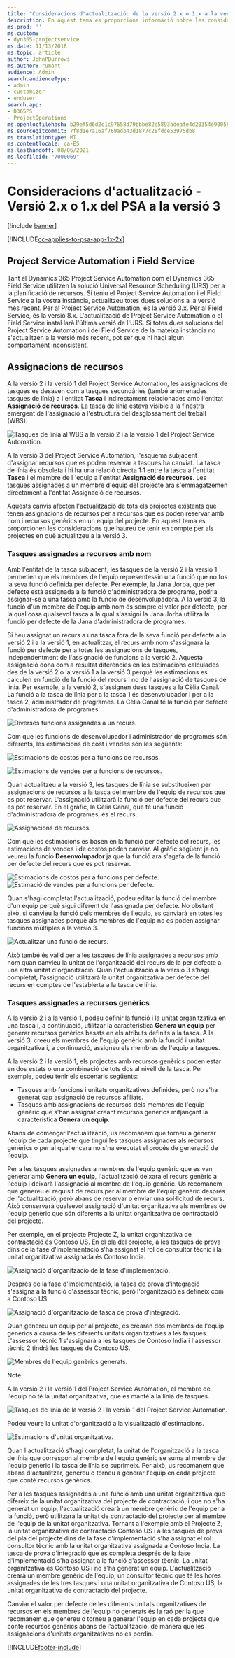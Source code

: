 ```yaml
---
title: "Consideracions d'actualització: de la versió 2.x o 1.x a la versió 3 del Microsoft Dynamics 365 Project Service Automation"
description: En aquest tema es proporciona informació sobre les consideracions que heu de fer en actualitzar des de la versió 2.x o 1.x a la versió 3 del Project Service Automation.
ms.prod: ''
ms.custom:
- dyn365-projectservice
ms.date: 11/13/2018
ms.topic: article
author: JohnPBurrows
ms.author: rumant
audience: Admin
search.audienceType:
- admin
- customizer
- enduser
search.app:
- D365PS
- ProjectOperations
ms.openlocfilehash: b29ef5d6d2c1c97658d79bbbe82e5893adeafe4d20354e90058dde79b67cb716
ms.sourcegitcommit: 7f8d1e7a16af769adb43d1877c28fdce53975db8
ms.translationtype: MT
ms.contentlocale: ca-ES
ms.lasthandoff: 08/06/2021
ms.locfileid: "7000069"
---
```

# <a name="upgrade-considerations---psa-version-2x-or-1x-to-version-3"></a>Consideracions d'actualització - Versió 2.x o 1.x del PSA a la versió 3

[!include [banner](../includes/psa-now-project-operations.md)]

[!INCLUDE[cc-applies-to-psa-app-1x-2x](../includes/cc-applies-to-psa-app-1x-2x.md)]

## <a name="project-service-automation-and-field-service"></a>Project Service Automation i Field Service
Tant el Dynamics 365 Project Service Automation com el Dynamics 365 Field Service utilitzen la solució Universal Resource Scheduling (URS) per a la planificació de recursos. Si teniu el Project Service Automation i el Field Service a la vostra instància, actualitzeu totes dues solucions a la versió més recent. Per al Project Service Automation, és la versió 3.x. Per al Field Service, és la versió 8.x. L'actualització de Project Service Automation o el Field Service instal·larà l'última versió de l'URS. Si totes dues solucions del Project Service Automation i del Field Service de la mateixa instància no s'actualitzen a la versió més recent, pot ser que hi hagi algun comportament inconsistent.

## <a name="resource-assignments"></a>Assignacions de recursos
A la versió 2 i la versió 1 del Project Service Automation, les assignacions de tasques es desaven com a tasques secundàries (també anomenades tasques de línia) a l'entitat **Tasca** i indirectament relacionades amb l'entitat **Assignació de recursos**. La tasca de línia estava visible a la finestra emergent de l'assignació a l'estructura del desglossament del treball (WBS).

![Tasques de línia al WBS a la versió 2 i a la versió 1 del Project Service Automation.](media/upgrade-line-task-01.png)

A la versió 3 del Project Service Automation, l'esquema subjacent d'assignar recursos que es poden reservar a tasques ha canviat. La tasca de línia és obsoleta i hi ha una relació directa 1:1 entre la tasca a l'entitat **Tasca** i el membre de l 'equip a l'entitat **Assignació de recursos**. Les tasques assignades a un membre d'equip del projecte ara s'emmagatzemen directament a l'entitat Assignació de recursos.  

Aquests canvis afecten l'actualització de tots els projectes existents que tenen assignacions de recursos per a recursos que es poden reservar amb nom i recursos genèrics en un equip del projecte. En aquest tema es proporcionen les consideracions que haureu de tenir en compte per als projectes en què actualitzeu a la versió 3. 

### <a name="tasks-assigned-to-named-resources"></a>Tasques assignades a recursos amb nom
Amb l'entitat de la tasca subjacent, les tasques de la versió 2 i la versió 1 permetien que els membres de l'equip representessin una funció que no fos la seva funció definida per defecte. Per exemple, la Jana Jorba, que per defecte està assignada a la funció d'administradora de programa, podria assignar-se a una tasca amb la funció de desenvolupadora. A la versió 3, la funció d'un membre de l'equip amb nom és sempre el valor per defecte, per la qual cosa qualsevol tasca a la qual s'assigni la Jana Jorba utilitza la funció per defecte de la Jana d'administradora de programes.

Si heu assignat un recurs a una tasca fora de la seva funció per defecte a la versió 2 i a la versió 1, en actualitzar, el recurs amb nom s'assignarà la funció per defecte per a totes les assignacions de tasques, independentment de l'assignació de funcions a la versió 2. Aquesta assignació dona com a resultat diferències en les estimacions calculades des de la versió 2 o la versió 1 a la versió 3 perquè les estimacions es calculen en funció de la funció del recurs i no de l'assignació de tasques de línia. Per exemple, a la versió 2, s'assignen dues tasques a la Cèlia Canal. La funció a la tasca de línia per a la tasca 1 és desenvolupador i per a la tasca 2, administrador de programes. La Cèlia Canal té la funció per defecte d'administradora de programes.

![Diverses funcions assignades a un recurs.](media/upgrade-multiple-roles-02.png)

Com que les funcions de desenvolupador i administrador de programes són diferents, les estimacions de cost i vendes són les següents:

![Estimacions de costos per a funcions de recursos.](media/upggrade-cost-estimates-03.png)

![Estimacions de vendes per a funcions de recursos.](media/upgrade-sales-estimates-04.png)

Quan actualitzeu a la versió 3, les tasques de línia se substitueixen per assignacions de recursos a la tasca del membre de l'equip de recursos que es pot reservar. L'assignació utilitzarà la funció per defecte del recurs que es pot reservar. En el gràfic, la Cèlia Canal, que té una funció d'administradora de programes, és el recurs.

![Assignacions de recursos.](media/resource-assignment-v2-05.png)

Com que les estimacions es basen en la funció per defecte del recurs, les estimacions de vendes i de costos poden canviar. Al gràfic següent ja no veureu la funció **Desenvolupador** ja que la funció ara s'agafa de la funció per defecte del recurs que es pot reservar.

![Estimacions de costos per a funcions per defecte.](media/resource-assignment-cost-estimate-06.png)
![Estimació de vendes per a funcions per defecte.](media/resource-assignment-sales-estimate-07.png)

Quan s'hagi completat l'actualització, podeu editar la funció del membre d'un equip perquè sigui diferent de l'assignada per defecte. No obstant això, si canvieu la funció dels membres de l'equip, es canviarà en totes les tasques assignades perquè als membres de l'equip no es poden assignar funcions múltiples a la versió 3.

![Actualitzar una funció de recurs.](media/resource-role-assignment-08.png)

Això també és vàlid per a les tasques de línia assignades a recursos amb nom quan canvieu la unitat de l'organització del recurs de la per defecte a una altra unitat d'organització. Quan l'actualització a la versió 3 s'hagi completat, l'assignació utilitzarà la unitat organitzativa per defecte del recurs en comptes de l'establerta a la tasca de línia.

### <a name="tasks-assigned-to-generic-resources"></a>Tasques assignades a recursos genèrics
A la versió 2 i a la versió 1, podeu definir la funció i la unitat organitzativa en una tasca i, a continuació, utilitzar la característica **Genera un equip** per generar recursos genèrics basats en els atributs definits a la tasca. A la versió 3, creeu els membres de l'equip genèric amb la funció i unitat organitzativa i, a continuació, assigneu els membres de l'equip a tasques.

A la versió 2 i la versió 1, els projectes amb recursos genèrics poden estar en dos estats o una combinació de tots dos al nivell de la tasca. Per exemple, podeu tenir els escenaris següents:

- Tasques amb funcions i unitats organitzatives definides, però no s'ha generat cap assignació de recursos afiliats.
- Tasques amb assignacions de recursos dels membres de l'equip genèric que s'han assignat creant recursos genèrics mitjançant la característica **Genera un equip**.

Abans de començar l'actualització, us recomanem que torneu a generar l'equip de cada projecte que tingui les tasques assignades als recursos genèrics o per al qual encara no s'ha executat el procés de generació de l'equip.

Per a les tasques assignades a membres de l'equip genèric que es van generar amb **Genera un equip**, l'actualització deixarà el recurs genèric a l'equip i deixarà l'assignació al membre de l'equip genèric. Us recomanem que genereu el requisit de recurs per al membre de l'equip genèric després de l'actualització, però abans de reservar o enviar una sol·licitud de recurs. Això conservarà qualsevol assignació d'unitat organitzativa als membres de l'equip genèric que són diferents a la unitat organitzativa de contractació del projecte.

Per exemple, en el projecte Projecte Z, la unitat organitzativa de contractació és Contoso US. En el pla del projecte, a les tasques de prova dins de la fase d'implementació s'ha assignat el rol de consultor tècnic i la unitat organitzativa assignada és Contoso India.

![Assignació d'organització de la fase d'implementació.](media/org-unit-assignment-09.png)

Després de la fase d'implementació, la tasca de prova d'integració s'assigna a la funció d'assessor tècnic, però l'organització es defineix com a Contoso US.  

![Assignació d'organització de tasca de prova d'integració.](media/org-unit-generate-team-10.png)

Quan genereu un equip per al projecte, es crearan dos membres de l'equip genèrics a causa de les diferents unitats organitzatives a les tasques. L'assessor tècnic 1 s'assignarà a les tasques de Contoso India i l'assessor tècnic 2 tindrà les tasques de Contoso US.  

![Membres de l'equip genèrics generats.](media/org-unit-assignments-multiple-resources-11.png)

> [!NOTE]
> A la versió 2 i la versió 1 del Project Service Automation, el membre de l'equip no té la unitat organitzativa, que es manté a la línia de tasques.

![Tasques de línia de la versió 2 i la versió 1 del Project Service Automation.](media/line-tasks-12.png)

Podeu veure la unitat d'organització a la visualització d'estimacions. 

![Estimacions d'unitat organitzativa.](media/org-unit-estimates-view-13.png)
 
Quan l'actualització s'hagi completat, la unitat de l'organització a la tasca de línia que correspon al membre de l'equip genèric se suma al membre de l'equip genèric i la tasca de línia se suprimeix. Per això, us recomanem que abans d'actualitzar, genereu o torneu a generar l'equip en cada projecte que conté recursos genèrics.

Per a les tasques assignades a una funció amb una unitat organitzativa que difereix de la unitat organitzativa del projecte de contractació, i que no s'ha generat un equip, l'actualització crearà un membre genèric de l'equip per a la funció, però utilitzarà la unitat de contractació del projecte per al membre de l'equip de la unitat organitzativa. Tornant a l'exemple amb el Projecte Z, la unitat organitzativa de contractació Contoso US i a les tasques de prova del pla del projecte dins de la fase d'implementació s'ha assignat el rol consultor tècnic amb la unitat organitzativa assignada a Contoso India. La tasca de prova d'integració que es completa després de la fase d'implementació s'ha assignat a la funció d'assessor tècnic. La unitat organitzativa és Contoso US i no s'ha generat un equip. L'actualització crearà un membre genèric de l'equip, un consultor tècnic que té les hores assignades de les tres tasques i una unitat organitzativa de Contoso US, la unitat organitzativa de contractació del projecte.   
 
Canviar el valor per defecte de les diferents unitats organitzatives de recursos en els membres de l'equip no generats és la raó per la que recomanem que genereu o torneu a generar l'equip en cada projecte que conté recursos genèrics abans de l'actualització, de manera que les assignacions d'unitats organitzatives no es perdin.



[!INCLUDE[footer-include](../includes/footer-banner.md)]